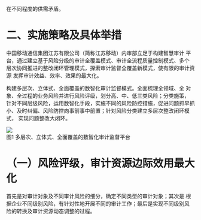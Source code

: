 在不同程度的供需矛盾。  

# 二、实施策略及具体举措  

中国移动通信集团江苏有限公司（简称江苏移动）内审部立足于构建智慧审计 平台，通过建立基于风险分级的审计全覆盖模式、审计全流程质量控制模式、多个 层次协同推进的整改闭环管理模式，探索审计监督全覆盖新模式，使有限的审计资源 发挥审计效益、效率、效果的最大化。  

构建多层次、立体式、全面覆盖的数智化审计监督模式。全面梳理全领域、全 对象、全过程的业务风险并进行风险评级，划分高、中、低三类风险；分类施策， 针对不同层级风险，运用数智化手段，实施不同的风险防控措施，促进问题抓早抓 小、及时纠偏、风险防控向事前事中前置；针对风险分类建立多层次整改闭环模式， 实现问题整改大闭环。  

![](/static/c7b6fc31-1a6c-4b8a-9a77-103285623164/images/tmppvtxz0b5_6b697c400a456e46d67d9fe8dd047309b7265960285f16b7340a991a1e719122.jpg)  
图1 多层次、立体式、全面覆盖的数智化审计监督平台  

# （一）风险评级，审计资源边际效用最大化  

首先是对审计对象及不同审计风险的细分，确定不同类型的审计对象；其次是 根据企业不同级别风险，有针对性地开展不同的审计工作；最后是实现不同级别风 险的转换及审计资源动态调整的过程。  